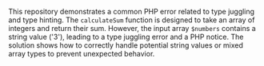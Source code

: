 This repository demonstrates a common PHP error related to type juggling and type hinting. The `calculateSum` function is designed to take an array of integers and return their sum. However, the input array `$numbers` contains a string value ('3'), leading to a type juggling error and a PHP notice.  The solution shows how to correctly handle potential string values or mixed array types to prevent unexpected behavior.